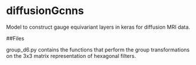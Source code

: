 # diffusionGcnns

Model to construct gauge equivariant layers in keras for diffusion MRI data.

##Files

group_d6.py contains the functions that perform the group transformations on the 3x3 matrix representation of hexagonal filters.

